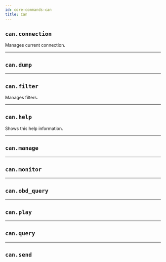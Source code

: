 ```yaml
---
id: core-commands-can
title: Can
---
```


## `can.connection`

Manages current connection.


----
## `can.dump`



----
## `can.filter`

Manages filters.


----
## `can.help`

Shows this help information.


----
## `can.manage`



----
## `can.monitor`



----
## `can.obd_query`



----
## `can.play`



----
## `can.query`



----
## `can.send`

